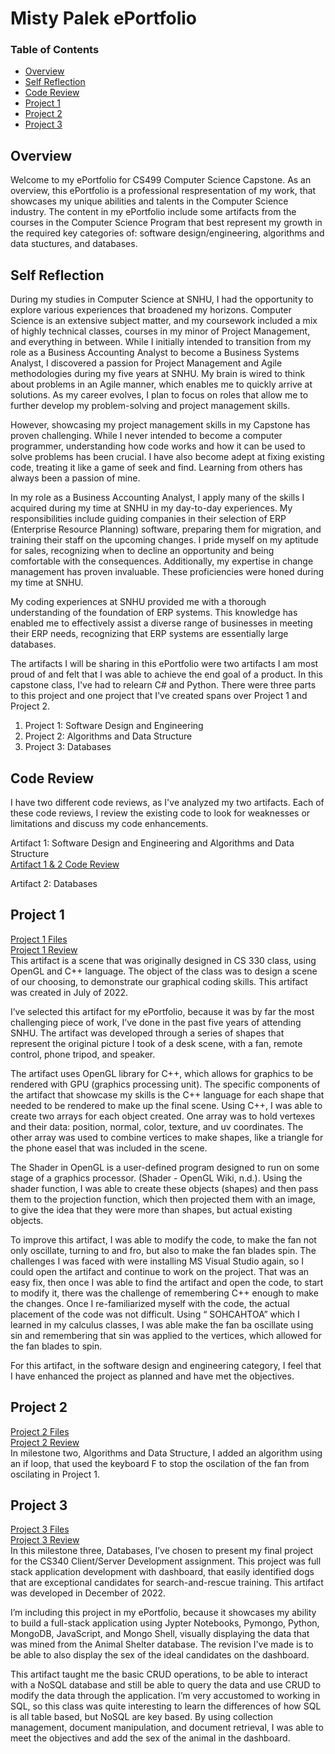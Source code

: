 # Misty Palek ePortfolio

### Table of Contents
* [Overview](#overview)
* [Self Reflection](#self-reflection)
* [Code Review](#code-review)
* [Project 1](#project-1)
* [Project 2](#project-2)
* [Project 3](#project-3)

## Overview
Welcome to my ePortfolio for CS499 Computer Science Capstone.  As an overview, this ePortfolio is a professional respresentation of my work, that showcases my unique abilities and talents in the Computer Science industry.  The content in my ePortfolio include some artifacts from the courses in the Computer Science Program that best represent my growth in the required key categories of: software design/engineering, algorithms and data stuctures, and databases.

## Self Reflection
During my studies in Computer Science at SNHU, I had the opportunity to explore various experiences that broadened my horizons. Computer Science is an extensive subject matter, and my coursework included a mix of highly technical classes, courses in my minor of Project Management, and everything in between. While I initially intended to transition from my role as a Business Accounting Analyst to become a Business Systems Analyst, I discovered a passion for Project Management and Agile methodologies during my five years at SNHU. My brain is wired to think about problems in an Agile manner, which enables me to quickly arrive at solutions. As my career evolves, I plan to focus on roles that allow me to further develop my problem-solving and project management skills.

However, showcasing my project management skills in my Capstone has proven challenging. While I never intended to become a computer programmer, understanding how code works and how it can be used to solve problems has been crucial. I have also become adept at fixing existing code, treating it like a game of seek and find. Learning from others has always been a passion of mine. 

In my role as a Business Accounting Analyst, I apply many of the skills I acquired during my time at SNHU in my day-to-day experiences. My responsibilities include guiding companies in their selection of ERP (Enterprise Resource Planning) software, preparing them for migration, and training their staff on the upcoming changes. I pride myself on my aptitude for sales, recognizing when to decline an opportunity and being comfortable with the consequences. Additionally, my expertise in change management has proven invaluable. These proficiencies were honed during my time at SNHU.

My coding experiences at SNHU provided me with a thorough understanding of the foundation of ERP systems. This knowledge has enabled me to effectively assist a diverse range of businesses in meeting their ERP needs, recognizing that ERP systems are essentially large databases.

The artifacts I will be sharing in this ePortfolio were two artifacts I am most proud of and felt that I was able to achieve the end goal of a product.  In this capstone class, I've had to relearn C# and Python. There were three parts to this project and one project that I've created spans over Project 1 and Project 2.  

1. Project 1: Software Design and Engineering
2. Project 2: Algorithms and Data Structure
3. Project 3: Databases

## Code Review
I have two different code reviews, as I've analyzed my two artifacts.  Each of these code reviews, I review the existing code to look for weaknesses or limitations and discuss my code enhancements.  

Artifact 1: Software Design and Engineering and Algorithms and Data Structure <br />
<a href="https://netorgft3622772-my.sharepoint.com/:v:/g/personal/misty_palek_palekbookkeeping_com/EYthTLqzhrtLkz5SWdolqxMBe22CLoKWPxwPGDJDFnCgCA?e=fdP6Hf">
Artifact 1 & 2 Code Review</a><br />


Artifact 2: Databases

## Project 1
[Project 1 Files](https://github.com/mistypalek/mistypalek.github.io/tree/main/Project%201)<br />
<a href="https://netorgft3622772-my.sharepoint.com/:v:/g/personal/misty_palek_palekbookkeeping_com/EfsiQNN7o2ZMhkXNt_xp8o8BQDcGTTiKKCPrIDFTELBs7g?e=ao1U2M" target="_blank">Project 1 Review</a><br />
This artifact is a scene that was originally designed in CS 330 class, using OpenGL and C++ language. The object of the class was to design a scene of our choosing, to demonstrate our graphical coding skills.  This artifact was created in July of 2022. <br /> 

I’ve selected this artifact for my ePortfolio, because it was by far the most challenging piece of work, I’ve done in the past five years of attending SNHU.   The artifact was developed through a series of shapes that represent the original picture I took of a desk scene, with a fan, remote control, phone tripod, and speaker. 

The artifact uses OpenGL library for C++, which allows for graphics to be rendered with GPU (graphics processing unit).  The specific components of the artifact that showcase my skills is the C++ language for each shape that needed to be rendered to make up the final scene.  Using C++, I was able to create two arrays for each object created.  One array was to hold vertexes and their data: position, normal, color, texture, and uv coordinates. The other array was used to combine vertices to make shapes, like a triangle for the phone easel that was included in the scene.<br />

The Shader in OpenGL is a user-defined program designed to run on some stage of a graphics processor. (Shader - OpenGL Wiki, n.d.). Using the shader function, I was able to create these objects (shapes) and then pass them to the projection function, which then projected them with an image, to give the idea that they were more than shapes, but actual existing objects.<br />

To improve this artifact, I was able to modify the code, to make the fan not only oscillate, turning to and fro, but also to make the fan blades spin.  The challenges I was faced with were installing MS Visual Studio again, so I could open the artifact and continue to work on the project. That was an easy fix, then once I was able to find the artifact and open the code, to start to modify it, there was the challenge of remembering C++ enough to make the changes.  Once I re-familiarized myself with the code, the actual placement of the code was not difficult.  Using “ SOHCAHTOA” which I learned in my calculus classes, I was able make the fan ba oscillate using sin and remembering that sin was applied to the vertices, which allowed for the fan blades to spin. <br />

For this artifact, in the software design and engineering category, I feel that I have enhanced the project as planned and have met the objectives.<br />

## Project 2
[Project 2 Files](https://github.com/mistypalek/mistypalek.github.io/tree/main/Project%202)<br />
<a href="https://netorgft3622772-my.sharepoint.com/:v:/g/personal/misty_palek_palekbookkeeping_com/EYthTLqzhrtLkz5SWdolqxMBe22CLoKWPxwPGDJDFnCgCA?e=fdP6Hf" target="_blank">Project 2 Review</a><br />
In milestone two, Algorithms and Data Structure, I added an algorithm using an if loop, that used the keyboard F to stop the oscilation of the fan from oscilating in Project 1.  

## Project 3
[Project 3 Files](https://github.com/mistypalek/mistypalek.github.io/tree/main/Project%203)<br />
<a href="https://netorgft3622772-my.sharepoint.com/:v:/g/personal/misty_palek_palekbookkeeping_com/ERBj8SP5d_VAtCJJeOmkNhUBRrFsmFclVfy_2v8z1pKk1w?e=A6L2KZ" target="_blank">Project 3 Review</a><br />
In this milestone three, Databases, I’ve chosen to present my final project for the CS340 Client/Server Development assignment.  This project was full stack application development with dashboard, that easily identified dogs that are exceptional candidates for search-and-rescue training.  This artifact was developed in December of 2022. 

I’m including this project in my ePortfolio, because it showcases my ability to build a full-stack application using Jypter Notebooks, Pymongo, Python, MongoDB, JavaScript, and Mongo Shell, visually displaying the data that was mined from the Animal Shelter database.  The revision I've made is to be able to also display the sex of the ideal candidates on the dashboard. 

This artifact taught me the basic CRUD operations, to be able to interact with a NoSQL database and still be able to query the data and use CRUD to modify the data through the application. I’m very accustomed to working in SQL, so this class was quite interesting to learn the differences of how SQL is all table based, but NoSQL are key based.  By using collection management, document manipulation, and document retrieval, I was able to meet the objectives and add the sex of the animal in the dashboard.  


